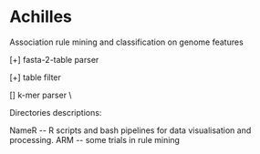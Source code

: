 # Achilles
Association rule mining and classification on genome features

[+] fasta-2-table parser

[+] table filter

[] k-mer parser \\

Directories descriptions:

NameR -- R scripts and bash pipelines for data visualisation and processing. 
ARM -- some trials in rule mining
